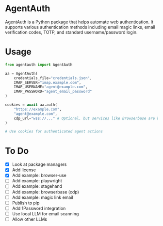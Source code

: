 # AgentAuth

AgentAuth is a Python package that helps automate web authentication. It supports various authentication methods including email magic links, email verification codes, TOTP, and standard username/password login.

# Usage

```python
from agentauth import AgentAuth

aa = AgentAuth(
    credentials_file="credentials.json",
    IMAP_SERVER="imap.example.com",
    IMAP_USERNAME="agent@example.com",
    IMAP_PASSWORD="agent_email_password"
)

cookies = await aa.auth(
    "https://example.com",
    "agent@example.com",
    cdp_url="wss://..." # Optional, but services like Browserbase are helpful to avoid bot detection
)

# Use cookies for authenticated agent actions
```

# To Do

- [x] Look at package managers
- [x] Add license
- [x] Add example: browser-use
- [ ] Add example: playwright
- [ ] Add example: stagehand
- [ ] Add example: browserbase (cdp)
- [ ] Add example: magic link email
- [ ] Publish to pip
- [ ] Add 1Password integration
- [ ] Use local LLM for email scanning
- [ ] Allow other LLMs
